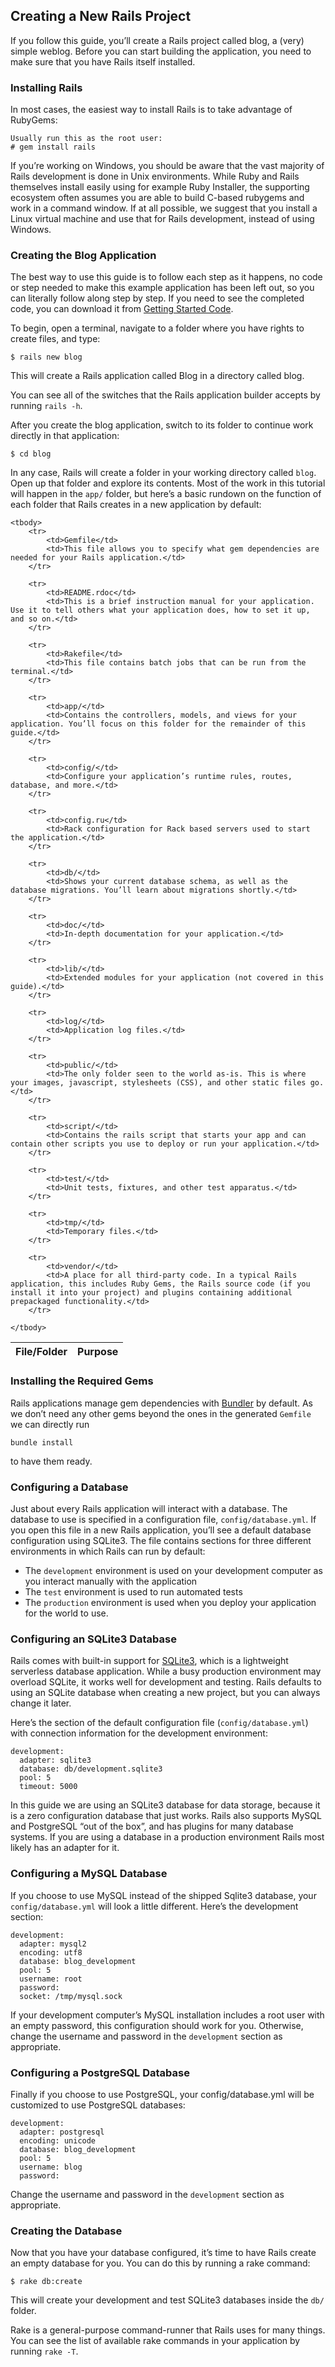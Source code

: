 ## Creating a New Rails Project

If you follow this guide, you’ll create a Rails project called blog, a (very) simple weblog. Before you can start building the application, you need to make sure that you have Rails itself installed.

### Installing Rails

In most cases, the easiest way to install Rails is to take advantage of RubyGems:

	Usually run this as the root user:
	# gem install rails

<p class="notice">
	If you’re working on Windows, you should be aware that the vast majority of Rails development is done in Unix environments. While Ruby and Rails themselves install easily using for example Ruby Installer, the supporting ecosystem often assumes you are able to build C-based rubygems and work in a command window. If at all possible, we suggest that you install a Linux virtual machine and use that for Rails development, instead of using Windows.
</p>

### Creating the Blog Application

The best way to use this guide is to follow each step as it happens, no code or step needed to make this example application has been left out, so you can literally follow along step by step. If you need to see the completed code, you can download it from [Getting Started Code](http://github.com/mikel/getting-started-code).

To begin, open a terminal, navigate to a folder where you have rights to create files, and type:

	$ rails new blog

This will create a Rails application called Blog in a directory called blog.

<p class="notice">
	You can see all of the switches that the Rails application builder accepts by running <code>rails -h</code>.
</p>

After you create the blog application, switch to its folder to continue work directly in that application:

	$ cd blog

In any case, Rails will create a folder in your working directory called `blog`. Open up that folder and explore its contents. Most of the work in this tutorial will happen in the `app/` folder, but here’s a basic rundown on the function of each folder that Rails creates in a new application by default:

<table>
	<thead>
		<tr>
			<th>File/Folder	</th>
			<th>Purpose</th>
		</tr>
	</thead>

	<tbody>
		<tr>
			<td>Gemfile</td>
			<td>This file allows you to specify what gem dependencies are needed for your Rails application.</td>
		</tr>

		<tr>
			<td>README.rdoc</td>
			<td>This is a brief instruction manual for your application. Use it to tell others what your application does, how to set it up, and so on.</td>
		</tr>

		<tr>
			<td>Rakefile</td>
			<td>This file contains batch jobs that can be run from the terminal.</td>
		</tr>

		<tr>
			<td>app/</td>
			<td>Contains the controllers, models, and views for your application. You’ll focus on this folder for the remainder of this guide.</td>
		</tr>

		<tr>
			<td>config/</td>
			<td>Configure your application’s runtime rules, routes, database, and more.</td>
		</tr>

		<tr>
			<td>config.ru</td>
			<td>Rack configuration for Rack based servers used to start the application.</td>
		</tr>

		<tr>
			<td>db/</td>
			<td>Shows your current database schema, as well as the database migrations. You’ll learn about migrations shortly.</td>
		</tr>

		<tr>
			<td>doc/</td>
			<td>In-depth documentation for your application.</td>
		</tr>

		<tr>
			<td>lib/</td>
			<td>Extended modules for your application (not covered in this guide).</td>
		</tr>

		<tr>
			<td>log/</td>
			<td>Application log files.</td>
		</tr>

		<tr>
			<td>public/</td>
			<td>The only folder seen to the world as-is. This is where your images, javascript, stylesheets (CSS), and other static files go.</td>
		</tr>

		<tr>
			<td>script/</td>
			<td>Contains the rails script that starts your app and can contain other scripts you use to deploy or run your application.</td>
		</tr>

		<tr>
			<td>test/</td>
			<td>Unit tests, fixtures, and other test apparatus.</td>
		</tr>

		<tr>
			<td>tmp/</td>
			<td>Temporary files.</td>
		</tr>

		<tr>
			<td>vendor/</td>
			<td>A place for all third-party code. In a typical Rails application, this includes Ruby Gems, the Rails source code (if you install it into your project) and plugins containing additional prepackaged functionality.</td>
		</tr>

	</tbody>
</table>

### Installing the Required Gems

Rails applications manage gem dependencies with [Bundler](http://www.github.com/carlhuda/bundler) by default. As we don’t need any other gems beyond the ones in the generated `Gemfile` we can directly run

	bundle install

to have them ready.

### Configuring a Database

Just about every Rails application will interact with a database. The database to use is specified in a configuration file, `config/database.yml`. If you open this file in a new Rails application, you’ll see a default database configuration using SQLite3. The file contains sections for three different environments in which Rails can run by default:

* The `development` environment is used on your development computer as you interact manually with the application
* The `test` environment is used to run automated tests
* The `production` environment is used when you deploy your application for the world to use.

### Configuring an SQLite3 Database

Rails comes with built-in support for [SQLite3](http://www.sqlite.org/), which is a lightweight serverless database application. While a busy production environment may overload SQLite, it works well for development and testing. Rails defaults to using an SQLite database when creating a new project, but you can always change it later.

Here’s the section of the default configuration file (`config/database.yml`) with connection information for the development environment:

	development:
	  adapter: sqlite3
	  database: db/development.sqlite3
	  pool: 5
	  timeout: 5000

<p class="notice">
	In this guide we are using an SQLite3 database for data storage, because it is a zero configuration database that just works. Rails also supports MySQL and PostgreSQL “out of the box”, and has plugins for many database systems. If you are using a database in a production environment Rails most likely has an adapter for it.
</p>

### Configuring a MySQL Database

If you choose to use MySQL instead of the shipped Sqlite3 database, your `config/database.yml` will look a little different. Here’s the development section:

	development:
	  adapter: mysql2
	  encoding: utf8
	  database: blog_development
	  pool: 5
	  username: root
	  password:
	  socket: /tmp/mysql.sock


If your development computer’s MySQL installation includes a root user with an empty password, this configuration should work for you. Otherwise, change the username and password in the `development` section as appropriate.

### Configuring a PostgreSQL Database

Finally if you choose to use PostgreSQL, your config/database.yml will be customized to use PostgreSQL databases:

	development:
	  adapter: postgresql
	  encoding: unicode
	  database: blog_development
	  pool: 5
	  username: blog
	  password:

Change the username and password in the `development` section as appropriate.

### Creating the Database

Now that you have your database configured, it’s time to have Rails create an empty database for you. You can do this by running a rake command:

	$ rake db:create

This will create your development and test SQLite3 databases inside the `db/` folder.

<p class="notice">
	Rake is a general-purpose command-runner that Rails uses for many things. You can see the list of available rake commands in your application by running <code>rake -T</code>.
</p>